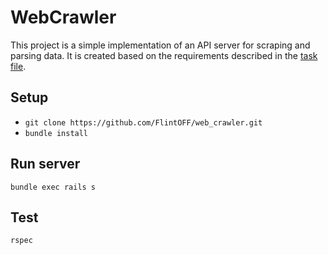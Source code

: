 # WebCrawler

This project is a simple implementation of an API server for scraping and parsing data.
It is created based on the requirements described in the [task file](./TASK.md).

## Setup

* `git clone https://github.com/FlintOFF/web_crawler.git`
* `bundle install`

## Run server

`bundle exec rails s`

## Test

`rspec`
